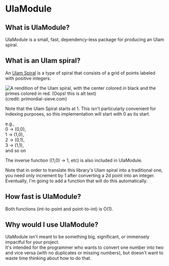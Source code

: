 # UlaModule

## What is UlaModule?

UlaModule is a small, fast, dependency-less package for producing an Ulam spiral.

## What is an Ulam spiral?

An [Ulam Spiral](https://en.wikipedia.org/wiki/Ulam_spiral) is a type of spiral that consists of a grid of points labeled with positive integers.

![A rendition of the Ulam spiral, with the center colored in black and the primes colored in red. (Oops! this is alt text)](https://external-content.duckduckgo.com/iu/?u=http%3A%2F%2Fprimorial-sieve.com%2FPic_sav%2FUlam%2520spiral%25201.JPG&f=1&nofb=1)  
(credit: primordial-sieve.com)

Note that the Ulam Spiral starts at 1. This isn't particularly convenient for indexing purposes, so this implementation will start with 0 as its start.

e.g.,  
0 -> (0,0),  
1 -> (1,0),  
2 -> (0,1),  
3 -> (1,1),  
and so on

The inverse function ((1,0) -> 1, etc) is also included in UlaModule.

Note that in order to translate this library's Ulam spiral into a traditional one, you need only increment by 1 after converting a 2d point into an integer. Eventually, I'm going to add a function that will do this automatically.

## How fast is UlaModule?

Both functions (int-to-point and point-to-int) is O(1).

## Why would I use UlaModule?

UlaModule isn't meant to be something big, significant, or immensely impactful for your project.  
It's intended for the programmer who wants to convert one number into two and vice versa (with no duplicates or missing numbers), but doesn't want to waste time thinking about how to do that.

